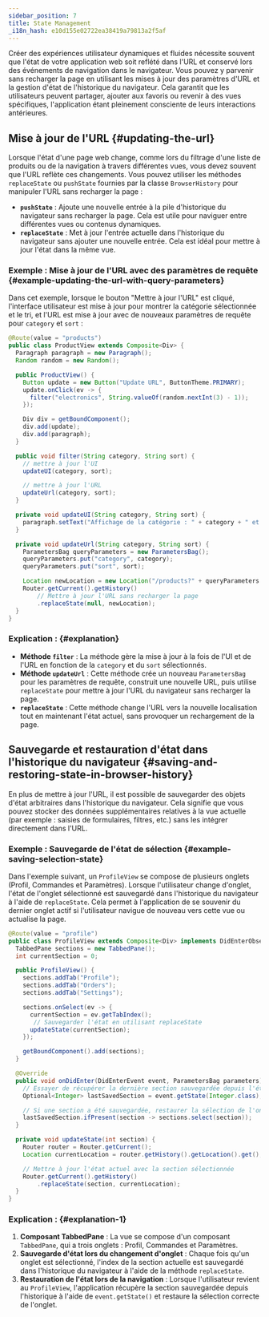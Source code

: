 ```yaml
---
sidebar_position: 7
title: State Management
_i18n_hash: e10d155e02722ea38419a79813a2f5af
---
```

Créer des expériences utilisateur dynamiques et fluides nécessite souvent que l'état de votre application web soit reflété dans l'URL et conservé lors des événements de navigation dans le navigateur. Vous pouvez y parvenir sans recharger la page en utilisant les mises à jour des paramètres d'URL et la gestion d'état de l'historique du navigateur. Cela garantit que les utilisateurs peuvent partager, ajouter aux favoris ou revenir à des vues spécifiques, l'application étant pleinement consciente de leurs interactions antérieures.

## Mise à jour de l'URL {#updating-the-url}

Lorsque l'état d'une page web change, comme lors du filtrage d'une liste de produits ou de la navigation à travers différentes vues, vous devez souvent que l'URL reflète ces changements. Vous pouvez utiliser les méthodes `replaceState` ou `pushState` fournies par la classe `BrowserHistory` pour manipuler l'URL sans recharger la page :

- **`pushState`** : Ajoute une nouvelle entrée à la pile d'historique du navigateur sans recharger la page. Cela est utile pour naviguer entre différentes vues ou contenus dynamiques.
- **`replaceState`** : Met à jour l'entrée actuelle dans l'historique du navigateur sans ajouter une nouvelle entrée. Cela est idéal pour mettre à jour l'état dans la même vue.

### Exemple : Mise à jour de l'URL avec des paramètres de requête {#example-updating-the-url-with-query-parameters}

Dans cet exemple, lorsque le bouton "Mettre à jour l'URL" est cliqué, l'interface utilisateur est mise à jour pour montrer la catégorie sélectionnée et le tri, et l'URL est mise à jour avec de nouveaux paramètres de requête pour `category` et `sort` :

```java
@Route(value = "products")
public class ProductView extends Composite<Div> {
  Paragraph paragraph = new Paragraph();
  Random random = new Random();

  public ProductView() {
    Button update = new Button("Update URL", ButtonTheme.PRIMARY);
    update.onClick(ev -> {
      filter("electronics", String.valueOf(random.nextInt(3) - 1));
    });

    Div div = getBoundComponent();
    div.add(update);
    div.add(paragraph);
  }

  public void filter(String category, String sort) {
    // mettre à jour l'UI
    updateUI(category, sort);

    // mettre à jour l'URL
    updateUrl(category, sort);
  }

  private void updateUI(String category, String sort) {
    paragraph.setText("Affichage de la catégorie : " + category + " et tri par : " + sort);
  }

  private void updateUrl(String category, String sort) {
    ParametersBag queryParameters = new ParametersBag();
    queryParameters.put("category", category);
    queryParameters.put("sort", sort);

    Location newLocation = new Location("/products?" + queryParameters.getQueryString());
    Router.getCurrent().getHistory()
        // Mettre à jour l'URL sans recharger la page
        .replaceState(null, newLocation);
  }
}
```

### Explication : {#explanation}

- **Méthode `filter`** : La méthode gère la mise à jour à la fois de l'UI et de l'URL en fonction de la `category` et du `sort` sélectionnés.
- **Méthode `updateUrl`** : Cette méthode crée un nouveau `ParametersBag` pour les paramètres de requête, construit une nouvelle URL, puis utilise `replaceState` pour mettre à jour l'URL du navigateur sans recharger la page.
- **`replaceState`** : Cette méthode change l'URL vers la nouvelle localisation tout en maintenant l'état actuel, sans provoquer un rechargement de la page.

## Sauvegarde et restauration d'état dans l'historique du navigateur {#saving-and-restoring-state-in-browser-history}

En plus de mettre à jour l'URL, il est possible de sauvegarder des objets d'état arbitraires dans l'historique du navigateur. Cela signifie que vous pouvez stocker des données supplémentaires relatives à la vue actuelle (par exemple : saisies de formulaires, filtres, etc.) sans les intégrer directement dans l'URL.

### Exemple : Sauvegarde de l'état de sélection {#example-saving-selection-state}

Dans l'exemple suivant, un `ProfileView` se compose de plusieurs onglets (Profil, Commandes et Paramètres). Lorsque l'utilisateur change d'onglet, l'état de l'onglet sélectionné est sauvegardé dans l'historique du navigateur à l'aide de `replaceState`. Cela permet à l'application de se souvenir du dernier onglet actif si l'utilisateur navigue de nouveau vers cette vue ou actualise la page.

```java
@Route(value = "profile")
public class ProfileView extends Composite<Div> implements DidEnterObserver {
  TabbedPane sections = new TabbedPane();
  int currentSection = 0;

  public ProfileView() {
    sections.addTab("Profile");
    sections.addTab("Orders");
    sections.addTab("Settings");

    sections.onSelect(ev -> {
      currentSection = ev.getTabIndex();
       // Sauvegarder l'état en utilisant replaceState
      updateState(currentSection);
    });

    getBoundComponent().add(sections);
  }

  @Override
  public void onDidEnter(DidEnterEvent event, ParametersBag parameters) {
    // Essayer de récupérer la dernière section sauvegardée depuis l'état de l'historique du navigateur
    Optional<Integer> lastSavedSection = event.getState(Integer.class);

    // Si une section a été sauvegardée, restaurer la sélection de l'onglet
    lastSavedSection.ifPresent(section -> sections.select(section));
  }

  private void updateState(int section) {
    Router router = Router.getCurrent();
    Location currentLocation = router.getHistory().getLocation().get();

    // Mettre à jour l'état actuel avec la section sélectionnée
    Router.getCurrent().getHistory()
        .replaceState(section, currentLocation);
  }
}
```

### Explication : {#explanation-1}

1. **Composant TabbedPane** : La vue se compose d'un composant `TabbedPane`, qui a trois onglets : Profil, Commandes et Paramètres.
2. **Sauvegarde d'état lors du changement d'onglet** : Chaque fois qu'un onglet est sélectionné, l'index de la section actuelle est sauvegardé dans l'historique du navigateur à l'aide de la méthode `replaceState`.
3. **Restauration de l'état lors de la navigation** : Lorsque l'utilisateur revient au `ProfileView`, l'application récupère la section sauvegardée depuis l'historique à l'aide de `event.getState()` et restaure la sélection correcte de l'onglet.
